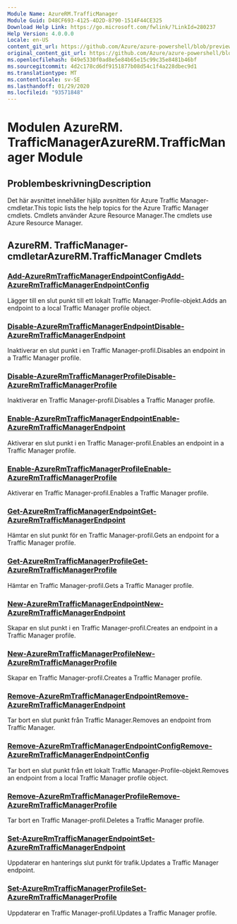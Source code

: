 ```yaml
---
Module Name: AzureRM.TrafficManager
Module Guid: D48CF693-4125-4D2D-8790-1514F44CE325
Download Help Link: https://go.microsoft.com/fwlink/?LinkId=280237
Help Version: 4.0.0.0
Locale: en-US
content_git_url: https://github.com/Azure/azure-powershell/blob/preview/src/ResourceManager/TrafficManager/Commands.TrafficManager2/help/AzureRM.TrafficManager.md
original_content_git_url: https://github.com/Azure/azure-powershell/blob/preview/src/ResourceManager/TrafficManager/Commands.TrafficManager2/help/AzureRM.TrafficManager.md
ms.openlocfilehash: 049e5330f0ad8e5e84b65e15c99c35e8481b46bf
ms.sourcegitcommit: 4d2c178cd6df9151877b08d54c1f4a228dbec9d1
ms.translationtype: MT
ms.contentlocale: sv-SE
ms.lasthandoff: 01/29/2020
ms.locfileid: "93571848"
---
```

# <span data-ttu-id="ff26b-101">Modulen AzureRM. TrafficManager</span><span class="sxs-lookup"><span data-stu-id="ff26b-101">AzureRM.TrafficManager Module</span></span>
## <span data-ttu-id="ff26b-102">Problembeskrivning</span><span class="sxs-lookup"><span data-stu-id="ff26b-102">Description</span></span>
<span data-ttu-id="ff26b-103">Det här avsnittet innehåller hjälp avsnitten för Azure Traffic Manager-cmdletar.</span><span class="sxs-lookup"><span data-stu-id="ff26b-103">This topic lists the help topics for the Azure Traffic Manager cmdlets.</span></span> <span data-ttu-id="ff26b-104">Cmdlets använder Azure Resource Manager.</span><span class="sxs-lookup"><span data-stu-id="ff26b-104">The cmdlets use Azure Resource Manager.</span></span>

## <span data-ttu-id="ff26b-105">AzureRM. TrafficManager-cmdletar</span><span class="sxs-lookup"><span data-stu-id="ff26b-105">AzureRM.TrafficManager Cmdlets</span></span>
### [<span data-ttu-id="ff26b-106">Add-AzureRmTrafficManagerEndpointConfig</span><span class="sxs-lookup"><span data-stu-id="ff26b-106">Add-AzureRmTrafficManagerEndpointConfig</span></span>](Add-AzureRmTrafficManagerEndpointConfig.md)
<span data-ttu-id="ff26b-107">Lägger till en slut punkt till ett lokalt Traffic Manager-Profile-objekt.</span><span class="sxs-lookup"><span data-stu-id="ff26b-107">Adds an endpoint to a local Traffic Manager profile object.</span></span>

### [<span data-ttu-id="ff26b-108">Disable-AzureRmTrafficManagerEndpoint</span><span class="sxs-lookup"><span data-stu-id="ff26b-108">Disable-AzureRmTrafficManagerEndpoint</span></span>](Disable-AzureRmTrafficManagerEndpoint.md)
<span data-ttu-id="ff26b-109">Inaktiverar en slut punkt i en Traffic Manager-profil.</span><span class="sxs-lookup"><span data-stu-id="ff26b-109">Disables an endpoint in a Traffic Manager profile.</span></span>

### [<span data-ttu-id="ff26b-110">Disable-AzureRmTrafficManagerProfile</span><span class="sxs-lookup"><span data-stu-id="ff26b-110">Disable-AzureRmTrafficManagerProfile</span></span>](Disable-AzureRmTrafficManagerProfile.md)
<span data-ttu-id="ff26b-111">Inaktiverar en Traffic Manager-profil.</span><span class="sxs-lookup"><span data-stu-id="ff26b-111">Disables a Traffic Manager profile.</span></span>

### [<span data-ttu-id="ff26b-112">Enable-AzureRmTrafficManagerEndpoint</span><span class="sxs-lookup"><span data-stu-id="ff26b-112">Enable-AzureRmTrafficManagerEndpoint</span></span>](Enable-AzureRmTrafficManagerEndpoint.md)
<span data-ttu-id="ff26b-113">Aktiverar en slut punkt i en Traffic Manager-profil.</span><span class="sxs-lookup"><span data-stu-id="ff26b-113">Enables an endpoint in a Traffic Manager profile.</span></span>

### [<span data-ttu-id="ff26b-114">Enable-AzureRmTrafficManagerProfile</span><span class="sxs-lookup"><span data-stu-id="ff26b-114">Enable-AzureRmTrafficManagerProfile</span></span>](Enable-AzureRmTrafficManagerProfile.md)
<span data-ttu-id="ff26b-115">Aktiverar en Traffic Manager-profil.</span><span class="sxs-lookup"><span data-stu-id="ff26b-115">Enables a Traffic Manager profile.</span></span>

### [<span data-ttu-id="ff26b-116">Get-AzureRmTrafficManagerEndpoint</span><span class="sxs-lookup"><span data-stu-id="ff26b-116">Get-AzureRmTrafficManagerEndpoint</span></span>](Get-AzureRmTrafficManagerEndpoint.md)
<span data-ttu-id="ff26b-117">Hämtar en slut punkt för en Traffic Manager-profil.</span><span class="sxs-lookup"><span data-stu-id="ff26b-117">Gets an endpoint for a Traffic Manager profile.</span></span>

### [<span data-ttu-id="ff26b-118">Get-AzureRmTrafficManagerProfile</span><span class="sxs-lookup"><span data-stu-id="ff26b-118">Get-AzureRmTrafficManagerProfile</span></span>](Get-AzureRmTrafficManagerProfile.md)
<span data-ttu-id="ff26b-119">Hämtar en Traffic Manager-profil.</span><span class="sxs-lookup"><span data-stu-id="ff26b-119">Gets a Traffic Manager profile.</span></span>

### [<span data-ttu-id="ff26b-120">New-AzureRmTrafficManagerEndpoint</span><span class="sxs-lookup"><span data-stu-id="ff26b-120">New-AzureRmTrafficManagerEndpoint</span></span>](New-AzureRmTrafficManagerEndpoint.md)
<span data-ttu-id="ff26b-121">Skapar en slut punkt i en Traffic Manager-profil.</span><span class="sxs-lookup"><span data-stu-id="ff26b-121">Creates an endpoint in a Traffic Manager profile.</span></span>

### [<span data-ttu-id="ff26b-122">New-AzureRmTrafficManagerProfile</span><span class="sxs-lookup"><span data-stu-id="ff26b-122">New-AzureRmTrafficManagerProfile</span></span>](New-AzureRmTrafficManagerProfile.md)
<span data-ttu-id="ff26b-123">Skapar en Traffic Manager-profil.</span><span class="sxs-lookup"><span data-stu-id="ff26b-123">Creates a Traffic Manager profile.</span></span>

### [<span data-ttu-id="ff26b-124">Remove-AzureRmTrafficManagerEndpoint</span><span class="sxs-lookup"><span data-stu-id="ff26b-124">Remove-AzureRmTrafficManagerEndpoint</span></span>](Remove-AzureRmTrafficManagerEndpoint.md)
<span data-ttu-id="ff26b-125">Tar bort en slut punkt från Traffic Manager.</span><span class="sxs-lookup"><span data-stu-id="ff26b-125">Removes an endpoint from Traffic Manager.</span></span>

### [<span data-ttu-id="ff26b-126">Remove-AzureRmTrafficManagerEndpointConfig</span><span class="sxs-lookup"><span data-stu-id="ff26b-126">Remove-AzureRmTrafficManagerEndpointConfig</span></span>](Remove-AzureRmTrafficManagerEndpointConfig.md)
<span data-ttu-id="ff26b-127">Tar bort en slut punkt från ett lokalt Traffic Manager-Profile-objekt.</span><span class="sxs-lookup"><span data-stu-id="ff26b-127">Removes an endpoint from a local Traffic Manager profile object.</span></span>

### [<span data-ttu-id="ff26b-128">Remove-AzureRmTrafficManagerProfile</span><span class="sxs-lookup"><span data-stu-id="ff26b-128">Remove-AzureRmTrafficManagerProfile</span></span>](Remove-AzureRmTrafficManagerProfile.md)
<span data-ttu-id="ff26b-129">Tar bort en Traffic Manager-profil.</span><span class="sxs-lookup"><span data-stu-id="ff26b-129">Deletes a Traffic Manager profile.</span></span>

### [<span data-ttu-id="ff26b-130">Set-AzureRmTrafficManagerEndpoint</span><span class="sxs-lookup"><span data-stu-id="ff26b-130">Set-AzureRmTrafficManagerEndpoint</span></span>](Set-AzureRmTrafficManagerEndpoint.md)
<span data-ttu-id="ff26b-131">Uppdaterar en hanterings slut punkt för trafik.</span><span class="sxs-lookup"><span data-stu-id="ff26b-131">Updates a Traffic Manager endpoint.</span></span>

### [<span data-ttu-id="ff26b-132">Set-AzureRmTrafficManagerProfile</span><span class="sxs-lookup"><span data-stu-id="ff26b-132">Set-AzureRmTrafficManagerProfile</span></span>](Set-AzureRmTrafficManagerProfile.md)
<span data-ttu-id="ff26b-133">Uppdaterar en Traffic Manager-profil.</span><span class="sxs-lookup"><span data-stu-id="ff26b-133">Updates a Traffic Manager profile.</span></span>

